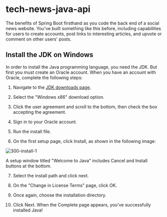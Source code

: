 # tech-news-java-api
The benefits of Spring Boot firsthand as you code the back end of a social news website. You've built something like this before, including capabilities for users to create accounts, post links to interesting articles, and upvote or comment on other users' posts.  

## Install the JDK on Windows
In order to install the Java programming language, you need the JDK. But first you must create an Oracle account. When you have an account with Oracle, complete the following steps:

1. Navigate to the [JDK downloads page](https://www.oracle.com/java/technologies/downloads/#java8).

2. Select the "Windows x86" download option.

3. Click the user agreement and scroll to the bottom, then check the box accepting the agreement.

4. Sign in to your Oracle account.

5. Run the install file.

6. On the first setup page, click Install, as shown in the following image:

![300-install-1](https://github.com/oliverLo78/tech-news-java-api/assets/109435666/9fc05eb1-c02d-43bd-bc0e-5cef881f9337)

A setup window titled "Welcome to Java" includes Cancel and Install buttons at the bottom.

7. Select the install path and click next.

8. On the "Change in License Terms" page, click OK.

9. Once again, choose the installation directory.

10. Click Next. When the Complete page appears, you've successfully installed Java!
